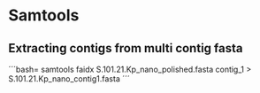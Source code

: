 # Samtools
## Extracting contigs from multi contig fasta
´´´bash=
samtools faidx S.101.21.Kp_nano_polished.fasta contig_1 > S.101.21.Kp_nano_contig1.fasta
´´´

